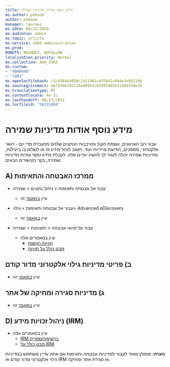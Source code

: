 ```yaml
---
title: מידע נוסף אודות מדיניות שמירה
ms.author: pebaum
author: pebaum
manager: laurawi
ms.date: 04/21/2020
ms.audience: admin
ms.topic: article
ms.service: o365-administration
ms.prod: ''
ROBOTS: NOINDEX, NOFOLLOW
localization_priority: Normal
ms.collection: Adm_O365
ms.custom:
- "9000048"
- "1983"
ms.openlocfilehash: c1c4584a5850c2a11401c4f5bd1c04da3e9b23d6
ms.sourcegitcommit: ab75f66355116e995b3cb5505465b31989339e28
ms.translationtype: MT
ms.contentlocale: he-IL
ms.lasthandoff: 08/13/2021
ms.locfileid: "58331894"
---
```

# <a name="more-info-about-retention-policies"></a>מידע נוסף אודות מדיניות שמירה

עבור רוב הארגונים, עוצמת הקול ומורכבות הנתונים שלהם מתגברת מדי יום - דואר אלקטרוני, מסמכים, הודעות מיידיות ועוד. חשוב לנהל מידע זה או לשלוט בו ביעילות, ומדיניות שמירה יכולה לעזור לך להשיג יעדים אלה. לקבלת מידע נוסף אודות מדיניות שמירה, בקר בקישורים הבאים:

## <a name="a-from-security-and-compliance-center"></a>A) ממרכז האבטחה והתאימות

- עבור אל אבטחה ותאימות > ניהול נתונים > שמירה
  - עיין [במאמר](https://docs.microsoft.com/microsoft-365/compliance/retention-policies) זה

- עבור אל אבטחה ותאימות > גילוי> Advanced eDiscovery 
  - עיין [במאמר](https://docs.microsoft.com/microsoft-365/compliance/ediscovery-cases) זה

- עבור אל סיווגי אבטחה > ותאימות > שמירה
  - עיין במאמרים אלה
    - [תוויות רגישות](https://docs.microsoft.com/microsoft-365/compliance/sensitivity-labels)
    - [מבט כולל על תוויות](https://docs.microsoft.com/microsoft-365/compliance/labels)

## <a name="b-legacy-ediscovery-policies"></a>ב) פריטי מדיניות גילוי אלקטרוני מדור קודם

- עיין [במאמר](https://support.office.com/article/Set-up-an-eDiscovery-Center-in-SharePoint-Online-A18F8975-AA7F-43B4-A7D6-001D14744D8E) זה

## <a name="c-site-closure-and-deletion-policies"></a>ג) מדיניות סגירה ומחיקה של אתר

- עיין [במאמר](https://support.office.com/article/Use-policies-for-site-closure-and-deletion-A8280D82-27FD-48C5-9ADF-8A5431208BA5) זה  

## <a name="d-information-rights-management-irm"></a>D) ניהול זכויות מידע (IRM)

- עיין במאמרים אלה
  - [IRM ברשימה/ספריה](https://support.office.com/article/apply-information-rights-management-to-a-list-or-library-3bdb5c4e-94fc-4741-b02f-4e7cc3c54aa1)
  - [מבט כולל על IRM](https://support.office.com/article/create-and-apply-information-management-policies-eb501fe9-2ef6-4150-945a-65a6451ee9e9)

**הערה:** מומלץ מאוד לעבור למדיניות אבטחה ותאימות אם אתה עדיין משתמש במדיניות גילוי אלקטרוני מדור קודם או IRM או סגירת אתר ומחיקה.
